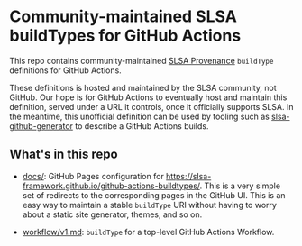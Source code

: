 # Community-maintained SLSA buildTypes for GitHub Actions

This repo contains community-maintained
[SLSA Provenance](https://slsa.dev/provenance/v1) `buildType` definitions for
GitHub Actions.

These definitions is hosted and maintained by the SLSA community, not GitHub.
Our hope is for GitHub Actions to eventually host and maintain this definition,
served under a URL it controls, once it officially supports SLSA. In the
meantime, this unofficial definition can be used by tooling such as
[slsa-github-generator] to describe a GitHub Actions builds.

[slsa-github-generator]: https://github.com/slsa-framework/slsa-github-generator

## What's in this repo

-   [docs/](docs/): GitHub Pages configuration for
    https://slsa-framework.github.io/github-actions-buildtypes/. This is a very
    simple set of redirects to the corresponding pages in the GitHub UI. This is
    an easy way to maintain a stable `buildType` URI without having to worry
    about a static site generator, themes, and so on.

-   [workflow/v1.md](workflow/v1.md): `buildType` for a top-level GitHub Actions
    Workflow.
